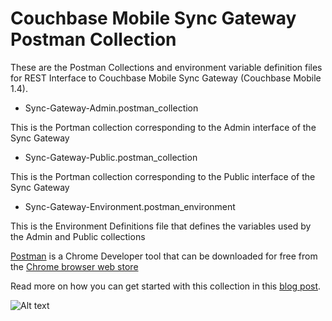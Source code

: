 # Couchbase Mobile Sync Gateway Postman Collection
These are the Postman Collections and environment variable definition files for REST Interface to Couchbase Mobile Sync Gateway (Couchbase Mobile 1.4).

- Sync-Gateway-Admin.postman_collection 

This is the Portman collection corresponding to the Admin interface of the Sync Gateway

- Sync-Gateway-Public.postman_collection

This is the Portman collection corresponding to the Public interface of the Sync Gateway

- Sync-Gateway-Environment.postman_environment

This is the Environment Definitions file that defines the variables used by the Admin and Public collections

[Postman](https://www.getpostman.com/) is a Chrome Developer tool that can be downloaded for free from the [Chrome browser web store](https://chrome.google.com/webstore/search/postman)

Read more on how you can get started with this collection in this [blog post](http://blog.couchbase.com/querying-couchba…way-with-postman/).

![Alt text](http://blog.couchbase.com/wp-content/uploads/2017/04/postman_featured-e1492094985530.png "Using Postman to Query The Sync Gateway Web Interface")
